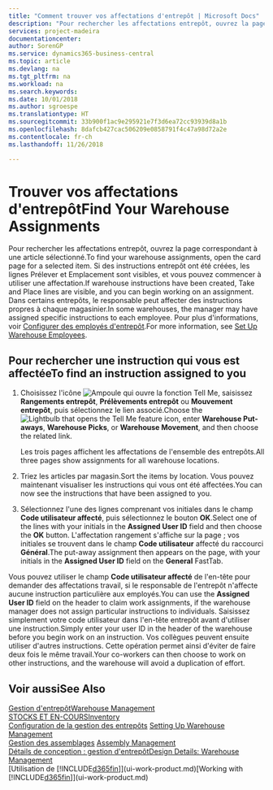 ```yaml
---
title: "Comment trouver vos affectations d'entrepôt | Microsoft Docs"
description: "Pour rechercher les affectations entrepôt, ouvrez la page correspondant à une article sélectionné. Si des instructions entrepôt ont été créées, les lignes Prélever et Emplacement sont visibles, et vous pouvez commencer à utiliser une affectation. Dans certains entrepôts, le responsable peut affecter des instructions propres à chaque magasinier."
services: project-madeira
documentationcenter: 
author: SorenGP
ms.service: dynamics365-business-central
ms.topic: article
ms.devlang: na
ms.tgt_pltfrm: na
ms.workload: na
ms.search.keywords: 
ms.date: 10/01/2018
ms.author: sgroespe
ms.translationtype: HT
ms.sourcegitcommit: 33b900f1ac9e295921e7f3d6ea72cc93939d8a1b
ms.openlocfilehash: 8dafcb427cac506209e0858791f4c47a98d72a2e
ms.contentlocale: fr-ch
ms.lasthandoff: 11/26/2018

---
```

# <a name="find-your-warehouse-assignments"></a><span data-ttu-id="dfc87-105">Trouver vos affectations d'entrepôt</span><span class="sxs-lookup"><span data-stu-id="dfc87-105">Find Your Warehouse Assignments</span></span>
<span data-ttu-id="dfc87-106">Pour rechercher les affectations entrepôt, ouvrez la page correspondant à une article sélectionné.</span><span class="sxs-lookup"><span data-stu-id="dfc87-106">To find your warehouse assignments, open the card page for a selected item.</span></span> <span data-ttu-id="dfc87-107">Si des instructions entrepôt ont été créées, les lignes Prélever et Emplacement sont visibles, et vous pouvez commencer à utiliser une affectation.</span><span class="sxs-lookup"><span data-stu-id="dfc87-107">If warehouse instructions have been created, Take and Place lines are visible, and you can begin working on an assignment.</span></span> <span data-ttu-id="dfc87-108">Dans certains entrepôts, le responsable peut affecter des instructions propres à chaque magasinier.</span><span class="sxs-lookup"><span data-stu-id="dfc87-108">In some warehouses, the manager may have assigned specific instructions to each employee.</span></span> <span data-ttu-id="dfc87-109">Pour plus d'informations, voir [Configurer des employés d'entrepôt](warehouse-how-to-set-up-warehouse-employees.md).</span><span class="sxs-lookup"><span data-stu-id="dfc87-109">For more information, see [Set Up Warehouse Employees](warehouse-how-to-set-up-warehouse-employees.md).</span></span>

## <a name="to-find-an-instruction-assigned-to-you"></a><span data-ttu-id="dfc87-110">Pour rechercher une instruction qui vous est affectée</span><span class="sxs-lookup"><span data-stu-id="dfc87-110">To find an instruction assigned to you</span></span>  
1.  <span data-ttu-id="dfc87-111">Choisissez l'icône ![Ampoule qui ouvre la fonction Tell Me](media/ui-search/search_small.png "Dites-moi ce que vous voulez faire"), saisissez **Rangements entrepôt**, **Prélèvements entrepôt** ou **Mouvement entrepôt**, puis sélectionnez le lien associé.</span><span class="sxs-lookup"><span data-stu-id="dfc87-111">Choose the ![Lightbulb that opens the Tell Me feature](media/ui-search/search_small.png "Tell me what you want to do") icon, enter **Warehouse Put-aways**, **Warehouse Picks**, or **Warehouse Movement**, and then choose the related link.</span></span>

    <span data-ttu-id="dfc87-112">Les trois pages affichent les affectations de l'ensemble des entrepôts.</span><span class="sxs-lookup"><span data-stu-id="dfc87-112">All three pages show assignments for all warehouse locations.</span></span>  

2. <span data-ttu-id="dfc87-113">Triez les articles par magasin.</span><span class="sxs-lookup"><span data-stu-id="dfc87-113">Sort the items by location.</span></span> <span data-ttu-id="dfc87-114">Vous pouvez maintenant visualiser les instructions qui vous ont été affectées.</span><span class="sxs-lookup"><span data-stu-id="dfc87-114">You can now see the instructions that have been assigned to you.</span></span>  
3. <span data-ttu-id="dfc87-115">Sélectionnez l'une des lignes comprenant vos initiales dans le champ **Code utilisateur affecté**, puis sélectionnez le bouton **OK**.</span><span class="sxs-lookup"><span data-stu-id="dfc87-115">Select one of the lines with your initials in the **Assigned User ID** field and then choose the **OK** button.</span></span> <span data-ttu-id="dfc87-116">L'affectation rangement s'affiche sur la page ; vos initiales se trouvent dans le champ **Code utilisateur** affecté du raccourci **Général**.</span><span class="sxs-lookup"><span data-stu-id="dfc87-116">The put-away assignment then appears on the page, with your initials in the **Assigned User ID** field on the **General** FastTab.</span></span>  

<span data-ttu-id="dfc87-117">Vous pouvez utiliser le champ **Code utilisateur affecté** de l'en-tête pour demander des affectations travail, si le responsable de l'entrepôt n'affecte aucune instruction particulière aux employés.</span><span class="sxs-lookup"><span data-stu-id="dfc87-117">You can use the **Assigned User ID** field on the header to claim work assignments, if the warehouse manager does not assign particular instructions to individuals.</span></span> <span data-ttu-id="dfc87-118">Saisissez simplement votre code utilisateur dans l'en-tête entrepôt avant d'utiliser une instruction.</span><span class="sxs-lookup"><span data-stu-id="dfc87-118">Simply enter your user ID in the header of the warehouse before you begin work on an instruction.</span></span> <span data-ttu-id="dfc87-119">Vos collègues peuvent ensuite utiliser d'autres instructions. Cette opération permet ainsi d'éviter de faire deux fois le même travail.</span><span class="sxs-lookup"><span data-stu-id="dfc87-119">Your co-workers can then choose to work on other instructions, and the warehouse will avoid a duplication of effort.</span></span>  

## <a name="see-also"></a><span data-ttu-id="dfc87-120">Voir aussi</span><span class="sxs-lookup"><span data-stu-id="dfc87-120">See Also</span></span>  
[<span data-ttu-id="dfc87-121">Gestion d'entrepôt</span><span class="sxs-lookup"><span data-stu-id="dfc87-121">Warehouse Management</span></span>](warehouse-manage-warehouse.md)  
[<span data-ttu-id="dfc87-122">STOCKS ET EN-COURS</span><span class="sxs-lookup"><span data-stu-id="dfc87-122">Inventory</span></span>](inventory-manage-inventory.md)  
<span data-ttu-id="dfc87-123">[Configuration de la gestion des entrepôts](warehouse-setup-warehouse.md)   </span><span class="sxs-lookup"><span data-stu-id="dfc87-123">[Setting Up Warehouse Management](warehouse-setup-warehouse.md)   </span></span>  
<span data-ttu-id="dfc87-124">[Gestion des assemblages](assembly-assemble-items.md)  </span><span class="sxs-lookup"><span data-stu-id="dfc87-124">[Assembly Management](assembly-assemble-items.md)  </span></span>  
[<span data-ttu-id="dfc87-125">Détails de conception : gestion d'entrepôt</span><span class="sxs-lookup"><span data-stu-id="dfc87-125">Design Details: Warehouse Management</span></span>](design-details-warehouse-management.md)  
<span data-ttu-id="dfc87-126">[Utilisation de [!INCLUDE[d365fin](includes/d365fin_md.md)]](ui-work-product.md)</span><span class="sxs-lookup"><span data-stu-id="dfc87-126">[Working with [!INCLUDE[d365fin](includes/d365fin_md.md)]](ui-work-product.md)</span></span> 

